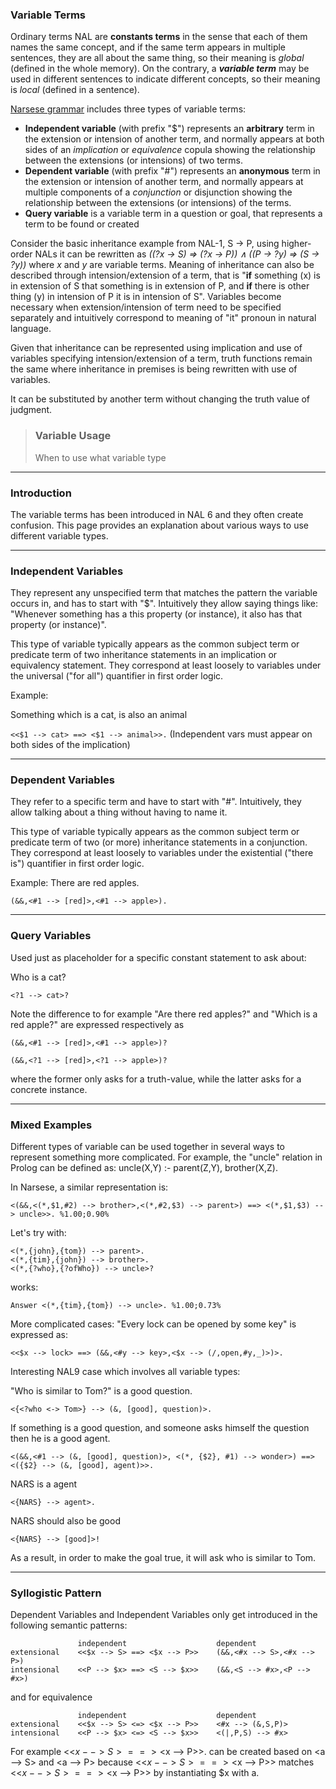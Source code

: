 ### Variable Terms

Ordinary terms NAL are **constants terms** in the sense that each of them names the same concept, and if the same term appears in multiple sentences, they are all about the same thing, so their meaning is _global_ (defined in the whole memory). On the contrary, a ***variable term*** may be used in different sentences to indicate different concepts, so their meaning is _local_ (defined in a sentence).

[Narsese grammar](https://github.com/opennars/opennars/wiki/Narsese-Grammar-(Input-Output-Format)) includes three types of variable terms:
* **Independent variable** (with prefix "$") represents an **arbitrary** term in the extension or intension of another term, and normally appears at both sides of an _implication_ or _equivalence_ copula showing the relationship between the extensions (or intensions) of two terms.
* **Dependent variable** (with prefix "#") represents an **anonymous** term in the extension or intension of another term, and normally appears at multiple components of a _conjunction_ or disjunction showing the relationship between the extensions (or intensions) of the terms.
* **Query variable** is a variable term in a question or goal, that represents a term to be found or created




Consider the basic inheritance example from NAL-1, S → P, using higher-order NALs it can be rewritten as _((?x → S) ⇒
(?x → P)) ∧ ((P → ?y) ⇒ (S → ?y))_ where _x_ and _y_ are variable terms. Meaning of inheritance can also be described through intension/extension of a term, that is "**if** something (x) is in extension of S that something is in extension of P, and **if** there is other thing (y) in intension of P it is in intension of S". Variables become necessary when extension/intension of term need to be specified separately and intuitively correspond to meaning of "it" pronoun in natural language.  



Given that inheritance can be represented using implication and use of variables specifying intension/extension of a term, truth functions remain the same where inheritance in premises is being rewritten with use of variables.

 It can be substituted by another term without changing the truth value of judgment.  

> ### Variable Usage
> When to use what variable type
***


### Introduction
The variable terms has been introduced in NAL 6 and they often create confusion. This page provides an explanation about various ways to use different variable types.

***
### Independent Variables
They represent any unspecified term that matches the pattern the variable occurs in, and has to start with "$". Intuitively they allow saying things like: "Whenever something has a this property (or instance), it also has that property (or instance)".

This type of variable typically appears as the common subject term or predicate term of two inheritance statements in an implication or equivalency statement. They correspond at least loosely to variables under the universal ("for all") quantifier in first order logic.

Example:

Something which is a cat, is also an animal

`<<$1 --> cat> ==> <$1 --> animal>>.`
(Independent vars must appear on both sides of the implication)

***
### Dependent Variables

They refer to a specific term and have to start with "#". Intuitively, they allow talking about a thing without having to name it.

This type of variable typically appears as the common subject term or predicate term of two (or more) inheritance statements in a conjunction. They correspond at least loosely to variables under the existential ("there is") quantifier in first order logic.

Example: There are red apples.

`(&&,<#1 --> [red]>,<#1 --> apple>).`
***
### Query Variables

Used just as placeholder for a specific constant statement to ask about:

Who is a cat?

`<?1 --> cat>?`

Note the difference to for example "Are there red apples?" and "Which is a red apple?" are expressed respectively as

`(&&,<#1 --> [red]>,<#1 --> apple>)?`

`(&&,<?1 --> [red]>,<?1 --> apple>)?`

where the former only asks for a truth-value, while the latter asks for a concrete instance.

***
### Mixed Examples

Different types of variable can be used together in several ways to represent something more complicated. For example, the "uncle" relation in Prolog can be defined as: uncle(X,Y) :- parent(Z,Y), brother(X,Z).

In Narsese, a similar representation is:

```
<(&&,<(*,$1,#2) --> brother>,<(*,#2,$3) --> parent>) ==> <(*,$1,$3) --> uncle>>. %1.00;0.90%
```

Let's try with:

```
<(*,{john},{tom}) --> parent>.
<(*,{tim},{john}) --> brother>.
<(*,{?who},{?ofWho}) --> uncle>?
```

works:

`Answer <(*,{tim},{tom}) --> uncle>. %1.00;0.73%`

More complicated cases: "Every lock can be opened by some key" is expressed as:

`<<$x --> lock> ==> (&&,<#y --> key>,<$x --> (/,open,#y,_)>)>. `

Interesting NAL9 case which involves all variable types:

"Who is similar to Tom?" is a good question.

`<{<?who <-> Tom>} --> (&, [good], question)>.`

If something is a good question, and someone asks himself the question then he is a good agent.

```
<(&&,<#1 --> (&, [good], question)>, <(*, {$2}, #1) --> wonder>) ==> <({$2} --> (&, [good], agent)>>.
```

NARS is a agent

`<{NARS} --> agent>.`

NARS should also be good

`<{NARS} --> [good]>!`

As a result, in order to make the goal true, it will ask who is similar to Tom.
***
### Syllogistic Pattern

Dependent Variables and Independent Variables only get introduced in the following semantic patterns:

```
               independent                    dependent
extensional    <<$x --> S> ==> <$x --> P>>    (&&,<#x --> S>,<#x --> P>)
intensional    <<P --> $x> ==> <S --> $x>>    (&&,<S --> #x>,<P --> #x>) 
```

and for equivalence

```
               independent                    dependent
extensional    <<$x --> S> <=> <$x --> P>>    <#x --> (&,S,P)>
intensional    <<P --> $x> <=> <S --> $x>>    <(|,P,S) --> #x>
```

For example <<$x --> S> ==> <$x --> P>>. can be created based on <a --> S> and <a --> P> because <<$x --> S> ==> <$x --> P>> matches <<$x --> S> ==> <$x --> P>> by instantiating $x with a.